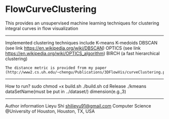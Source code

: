 # FlowCurveClustering
This provides an unsupervised machine learning techniques for clustering integral curves in flow visualization

------------------------------------------------
Implemented clustering techniques include
	K-means
	K-medoids
	DBSCAN (see link https://en.wikipedia.org/wiki/DBSCAN)
	OPTICS (see link https://en.wikipedia.org/wiki/OPTICS_algorithm)
	BIRCH (a fast hierarchical clustering)

	The distance metric is provided from my paper (http://www2.cs.uh.edu/~chengu/Publications/3DFlowVis/curveClustering.pdf)


-------------------------------------------------
How to run?
	sudo chmod +x build.sh
	./build.sh
	cd Release
	./kmeans dataSetName(must be put in ../dataset/) dimension(e.g.,3)

------------------------------------------------
Author information
	Lieyu Shi
	shilieyu91@gmail.com
	Computer Science @University of Houston, Houston, TX, USA
